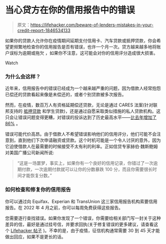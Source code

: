 # 当心贷方在你的信用报告中的错误

> 原文：<https://lifehacker.com/beware-of-lenders-mistakes-in-your-credit-report-1846534133>

如果你的贷款人允许你在疫情期间延期支付信用卡、汽车贷款或抵押贷款，你会希望更频繁地检查你的信用报告是否有错误，也许一个月一次。贷方越来越多地将账户误标为逾期或拖欠 ，如果你不注意，这可能会对你的信用评分造成很大损害。

Watch

### **为什么会这样？**

近年来，信用报告中的错误已经成为一个越来越严重的问题，因为借款人经常抱怨已偿还的贷款看起来像是未偿还的，或者个别贷款被多次报告。

然而，在疫情，数百万人有资格延期偿还贷款，无论是通过 CARES 法案(针对联邦支持的 [抵押贷款](https://www.consumerreports.org/mortgages/get-help-with-mortgage-payments-during-coronavirus-pandemic/) 和学生贷款)，还是通过自愿采取类似措施的私人贷款机构。这只会让错误问题变得更糟，对错误的投诉达到了历史最高水平——[比去年增加了 86%](https://finance.yahoo.com/news/credit-report-errors-surging-due-150400114.html) 。

错误可能代价高昂。由于借款人不希望错误影响他们的信用评分，他们可能不会注意到，直到他们下次申请融资或贷款。这个时机可能是一个令人讨厌的意外，因为它迫使借款人在最需要的时候接受不太有利的利率。正如信贷专家赫伯·魏斯鲍姆对美国广播公司新闻所说:

> “这是一场噩梦，事实上，如果你有一个良好的信用记录，你错过了一次逾期付款，一次逾期付款就可以让你的分数暴跌 100 分，而且你需要很长时间才能恢复分数。”

### **如何检查和修复你的信用报告**

你可以通过向 Equifax、Experian 和 TransUnion 这三家信用报告机构索要信用报告。在 2022 年 4 月之前，你可以每周免费获得这些报告。

您需要逐行查找错误。如果你发现了一个错误，你需要给相关部门写一封关于这种差异的信，最好是通过挂号信，并要求回执(关于修复错误的更多建议，请查看这个 [Lifehacker 帖子](https://twocents.lifehacker.com/how-often-you-should-be-checking-your-credit-report-1846440960) )。不幸的是，由于疫情，征信机构通常需要 30 到 45 天才能做出回应，如果不是更长的话。